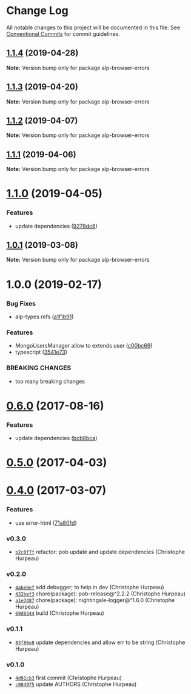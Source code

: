 # Change Log

All notable changes to this project will be documented in this file.
See [Conventional Commits](https://conventionalcommits.org) for commit guidelines.

## [1.1.4](https://github.com/christophehurpeau/alp/compare/alp-browser-errors@1.1.3...alp-browser-errors@1.1.4) (2019-04-28)

**Note:** Version bump only for package alp-browser-errors





## [1.1.3](https://github.com/christophehurpeau/alp/compare/alp-browser-errors@1.1.2...alp-browser-errors@1.1.3) (2019-04-20)

**Note:** Version bump only for package alp-browser-errors





## [1.1.2](https://github.com/christophehurpeau/alp/compare/alp-browser-errors@1.1.1...alp-browser-errors@1.1.2) (2019-04-07)

**Note:** Version bump only for package alp-browser-errors





## [1.1.1](https://github.com/christophehurpeau/alp/compare/alp-browser-errors@1.1.0...alp-browser-errors@1.1.1) (2019-04-06)

**Note:** Version bump only for package alp-browser-errors





# [1.1.0](https://github.com/christophehurpeau/alp/compare/alp-browser-errors@1.0.1...alp-browser-errors@1.1.0) (2019-04-05)


### Features

* update dependencies ([9278dc6](https://github.com/christophehurpeau/alp/commit/9278dc6))





## [1.0.1](https://github.com/christophehurpeau/alp/compare/alp-browser-errors@1.0.0...alp-browser-errors@1.0.1) (2019-03-08)

**Note:** Version bump only for package alp-browser-errors





# 1.0.0 (2019-02-17)


### Bug Fixes

* alp-types refs ([a1f1b91](https://github.com/christophehurpeau/alp/commit/a1f1b91))


### Features

* MongoUsersManager allow to extends user ([c00bc69](https://github.com/christophehurpeau/alp/commit/c00bc69))
* typescript ([3541e73](https://github.com/christophehurpeau/alp/commit/3541e73))


### BREAKING CHANGES

* too many breaking changes





<a name="0.6.0"></a>
# [0.6.0](https://github.com/alpjs/alp-browser-errors/compare/v0.5.0...v0.6.0) (2017-08-16)


### Features

* update dependencies ([bcb8bca](https://github.com/alpjs/alp-browser-errors/commit/bcb8bca))


<a name="0.5.0"></a>
# [0.5.0](https://github.com/alpjs/alp-browser-errors/compare/v0.4.0...v0.5.0) (2017-04-03)


<a name="0.4.0"></a>
# [0.4.0](https://github.com/alpjs/alp-browser-errors/compare/v0.3.0...v0.4.0) (2017-03-07)


### Features

* use error-html ([71a801d](https://github.com/alpjs/alp-browser-errors/commit/71a801d))


### v0.3.0

- [`b2c0f7f`](https://github.com/alpjs/alp-browser-errors/commit/b2c0f7f813a2c0050ad0bf98a7d336b9548108d4) refactor: pob update and update dependencies (Christophe Hurpeau)

### v0.2.0

- [`4abe0ef`](https://github.com/alpjs/alp-browser-errors/commit/4abe0efaf096090b40c252a8209a7f6818c53f36) add debugger; to help in dev (Christophe Hurpeau)
- [`432bef3`](https://github.com/alpjs/alp-browser-errors/commit/432bef3bed87f90784c9145e4a92fb18ad51b66f) chore(package): pob-release@^2.2.2 (Christophe Hurpeau)
- [`a1e3487`](https://github.com/alpjs/alp-browser-errors/commit/a1e34874c8d8a6d6a17ab5d7e02e43654d8bc2d4) chore(package): nightingale-logger@^1.6.0 (Christophe Hurpeau)
- [`69d0344`](https://github.com/alpjs/alp-browser-errors/commit/69d0344a4437312e4480b4642627735e3c56b571) build (Christophe Hurpeau)

### v0.1.1

- [`83f86e8`](https://github.com/alpjs/alp-browser-errors/commit/83f86e89d907757863c45a04e53f5a8209fbe71c) update dependencies and allow err to be string (Christophe Hurpeau)

### v0.1.0

- [`4d91cb3`](https://github.com/alpjs/alp-browser-errors/commit/4d91cb3d83eb605889490b788a8eaeac61529ee4) first commit (Christophe Hurpeau)
- [`c084975`](https://github.com/alpjs/alp-browser-errors/commit/c0849751759909b595adc303ca52b8c41c844dc3) update AUTHORS (Christophe Hurpeau)

